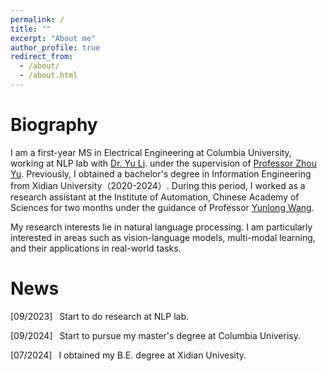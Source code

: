 ```yaml
---
permalink: /
title: ""
excerpt: "About me"
author_profile: true
redirect_from: 
  - /about/
  - /about.html
---
```

# Biography

I am a first-year MS in Electrical Engineering at Columbia University, working at NLP lab with [Dr. Yu Li](https://yooli23.github.io/). under the supervision of [Professor Zhou Yu]( https://www.cs.columbia.edu/~zhouyu/). Previously, I obtained a bachelor's degree in Information Engineering from Xidian University（2020-2024）. During this period, I worked as a research assistant at the Institute of Automation, Chinese Academy of Sciences for two months under the guidance of Professor [Yunlong Wang](https://wylcasia.github.io/.).

My research interests lie in natural language processing. I am particularly interested in areas such as vision-language models, multi-modal learning, and their applications in real-world tasks.
&nbsp;

# News

[09/2023] &ensp;Start to do research at NLP lab.

[09/2024] &ensp;Start to pursue my master's degree at Columbia Univerisy.

[07/2024] &ensp;I obtained my B.E. degree at Xidian Univesity.
